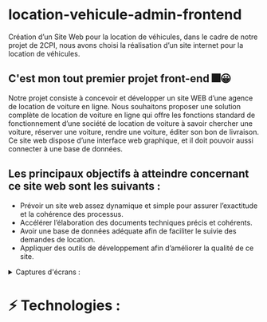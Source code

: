 # location-vehicule-admin-frontend
Création d’un Site Web pour la location de véhicules, dans le cadre de notre projet de 2CPI, nous avons choisi la réalisation d’un site internet pour la location de véhicules.

## C'est mon tout premier projet front-end 🎆😀

 Notre projet consiste à concevoir et développer un site WEB d’une agence de location de voiture en ligne.
 Nous souhaitons proposer une solution complète de location de voiture en ligne qui offre les fonctions standard de fonctionnement d’une société de location de voiture à savoir chercher une voiture, réserver une voiture, rendre une voiture, éditer son bon de livraison. Ce site web dispose d’une interface web graphique, et il doit pouvoir aussi connecter à une base de données.
 
## Les principaux objectifs à atteindre concernant ce site web sont les suivants :
- Prévoir un site web assez dynamique et simple pour assurer l’exactitude et la cohérence des processus.
- Accélérer l’élaboration des documents techniques précis et cohérents.
- Avoir une base de données adéquate afin de faciliter le suivie des demandes de location.
- Appliquer des outils de développement afin d’améliorer la qualité de ce site.

<details><summary> Captures d'écrans :</summary>
  
- Admin interface : 
  
  <img width="960" alt="admin interface" src="https://user-images.githubusercontent.com/56300895/128264654-35d14fce-5de6-4229-b2be-d0b13a614f88.PNG">
  
- Login : 
  
  <img width="960" alt="login" src="https://user-images.githubusercontent.com/56300895/128264668-8a4ba22d-3f58-40c1-b62c-162da798df97.PNG">
  
- Conditions : 
  
  ![conditions](https://user-images.githubusercontent.com/56300895/128264933-eb09e512-59db-480f-a4c6-33ab0be2c684.jpg)
  
- Contact : 

  ![contact](https://user-images.githubusercontent.com/56300895/128264993-529f2d30-3118-4faa-bc34-ef8bf267ab0a.jpg)
  
</details>

# ⚡ Technologies :



